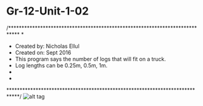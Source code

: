 # Gr-12-Unit-1-02

/****************************************************************************
 *
 * Created by: Nicholas Ellul
 * Created on: Sept 2016
 * This program says the number of logs that will fit on a truck.
 *    Log lengths can be 0.25m, 0.5m, 1m.
 *    
 *
 ****************************************************************************/
![alt tag](https://github.com/Pirates19/Gr-12-Unit-1-02/blob/master/testcase%201.PNG)
